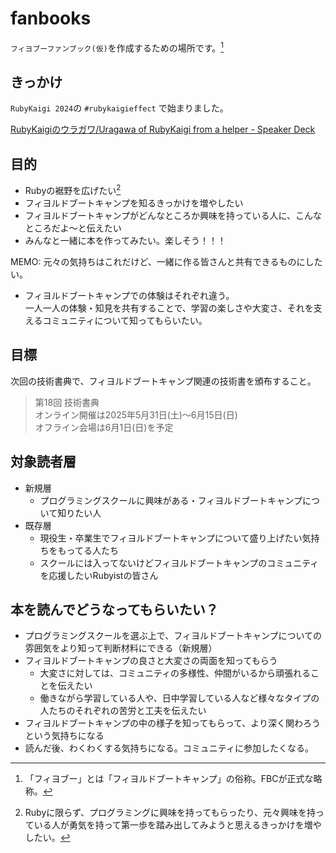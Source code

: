 # fanbooks

`フィヨブーファンブック(仮)`を作成するための場所です。[^1]

## きっかけ
`RubyKaigi 2024`の `#rubykaigieffect` で始まりました。

[RubyKaigiのウラガワ/Uragawa of RubyKaigi from a helper \- Speaker Deck](https://speakerdeck.com/kota_syan/uragawa-of-rubykaigi-from-a-helper?slide=15)

## 目的
- Rubyの裾野を広げたい[^2]
- フィヨルドブートキャンプを知るきっかけを増やしたい
- フィヨルドブートキャンプがどんなところか興味を持っている人に、こんなところだよ〜と伝えたい
- みんなと一緒に本を作ってみたい。楽しそう！！！

MEMO: 元々の気持ちはこれだけど、一緒に作る皆さんと共有できるものにしたい。

- フィヨルドブートキャンプでの体験はそれぞれ違う。  
  一人一人の体験・知見を共有することで、学習の楽しさや大変さ、それを支えるコミュニティについて知ってもらいたい。

## 目標
次回の技術書典で、フィヨルドブートキャンプ関連の技術書を頒布すること。 

>第18回 技術書典  
>オンライン開催は2025年5月31日(土)〜6月15日(日)  
>オフライン会場は6月1日(日)を予定  

## 対象読者層
- 新規層
  - プログラミングスクールに興味がある・フィヨルドブートキャンプについて知りたい人
- 既存層
  - 現役生・卒業生でフィヨルドブートキャンプについて盛り上げたい気持ちをもってる人たち
  - スクールには入ってないけどフィヨルドブートキャンプのコミュニティを応援したいRubyistの皆さん
 
## 本を読んでどうなってもらいたい？
- プログラミングスクールを選ぶ上で、フィヨルドブートキャンプについての雰囲気をより知って判断材料にできる（新規層）
- フィヨルドブートキャンプの良さと大変さの両面を知ってもらう
  - 大変さに対しては、コミュニティの多様性、仲間がいるから頑張れることを伝えたい
  - 働きながら学習している人や、日中学習している人など様々なタイプの人たちのそれぞれの苦労と工夫を伝えたい
- フィヨルドブートキャンプの中の様子を知ってもらって、より深く関わろうという気持ちになる
- 読んだ後、わくわくする気持ちになる。コミュニティに参加したくなる。

[^1]: 「フィヨブー」とは「フィヨルドブートキャンプ」の俗称。FBCが正式な略称。
[^2]: Rubyに限らず、プログラミングに興味を持ってもらったり、元々興味を持っている人が勇気を持って第一歩を踏み出してみようと思えるきっかけを増やしたい。
